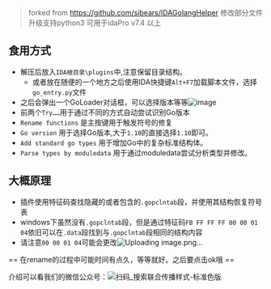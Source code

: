 > forked from https://github.com/sibears/IDAGolangHelper
> 修改部分文件升级支持python3 可用于idaPro v7.4 以上

## 食用方式
- 解压后放入`IDA根目录\plugins`中,注意保留目录结构。
  - 或者放在随便的一个地方之后使用IDA快捷键`Alt+F7`加载脚本文件，选择`go_entry.py`文件
- 之后会弹出一个GoLoader对话框，可以选择版本等等![image](https://user-images.githubusercontent.com/49470951/110726407-4a479100-8254-11eb-8527-668857e9a203.png)
- 前两个`Try……`用于通过不同的方式自动尝试识别Go版本
- `Rename functions` 是主按键用于触发符号的修复
- `Go version` 用于选择Go版本,大于`1.10`的直接选择`1.10`即可。
- `Add standard go types` 用于增加Go中的复杂标准结构体。
- `Parse types by moduledata` 用于通过moduledata尝试分析类型并修改。

## 大概原理
- 插件使用特征码查找隐藏的或者包含的`.gopclntab`段，并使用其结构恢复符号表
- windows下虽然没有`.gopclntab`段，但是通过特征码`FB FF FF FF 00 00 01 04`依旧可以在`.data`段找到与`.gopclntab`段相同的结构内容
- 请注意`00 00 01 04`可能会更改![Uploading image.png…]()

== 在rename的过程中可能时间有点久，等等就好。之后要点击ok哦 ==

介绍可以看我们的微信公众号：![扫码_搜索联合传播样式-标准色版](https://user-images.githubusercontent.com/49470951/110085246-d9bff080-7dcb-11eb-9e04-da24a26bd6e2.png)

